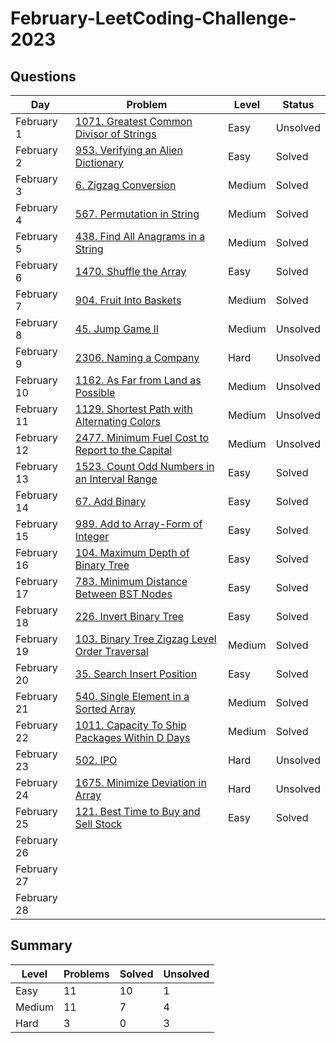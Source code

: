 # February-LeetCoding-Challenge-2023

## Questions
| Day | Problem | Level | Status |
| --- | --- | --- | --- |
| February 1 | [1071. Greatest Common Divisor of Strings](https://leetcode.com/problems/greatest-common-divisor-of-strings/) | Easy | Unsolved |
| February 2 | [953. Verifying an Alien Dictionary](https://leetcode.com/problems/verifying-an-alien-dictionary/) | Easy | Solved |
| February 3 | [6. Zigzag Conversion](https://leetcode.com/problems/zigzag-conversion/) | Medium | Solved |
| February 4 | [567. Permutation in String](https://leetcode.com/problems/permutation-in-string/) | Medium | Solved |
| February 5 | [438. Find All Anagrams in a String](https://leetcode.com/problems/find-all-anagrams-in-a-string/) | Medium | Solved |
| February 6 | [1470. Shuffle the Array](https://leetcode.com/problems/shuffle-the-array/) | Easy | Solved |
| February 7 | [904. Fruit Into Baskets](https://leetcode.com/problems/fruit-into-baskets/) | Medium | Solved |
| February 8 | [45. Jump Game II](https://leetcode.com/problems/jump-game-ii/) | Medium | Unsolved |
| February 9 | [2306. Naming a Company](https://leetcode.com/problems/naming-a-company/) | Hard | Unsolved |
| February 10 | [1162. As Far from Land as Possible](https://leetcode.com/problems/as-far-from-land-as-possible/) | Medium | Unsolved |
| February 11 | [1129. Shortest Path with Alternating Colors](https://leetcode.com/problems/shortest-path-with-alternating-colors/) | Medium | Unsolved |
| February 12 | [2477. Minimum Fuel Cost to Report to the Capital](https://leetcode.com/problems/minimum-fuel-cost-to-report-to-the-capital/) | Medium | Unsolved |
| February 13 | [1523. Count Odd Numbers in an Interval Range](https://leetcode.com/problems/count-odd-numbers-in-an-interval-range/) | Easy | Solved |
| February 14 | [67. Add Binary](https://leetcode.com/problems/add-binary/) | Easy | Solved |
| February 15 | [989. Add to Array-Form of Integer](https://leetcode.com/problems/add-to-array-form-of-integer/) | Easy | Solved |
| February 16 | [104. Maximum Depth of Binary Tree](https://leetcode.com/problems/maximum-depth-of-binary-tree/) | Easy | Solved |
| February 17 | [783. Minimum Distance Between BST Nodes](https://leetcode.com/problems/minimum-distance-between-bst-nodes/) | Easy | Solved |
| February 18 | [226. Invert Binary Tree](https://leetcode.com/problems/invert-binary-tree/) | Easy | Solved |
| February 19 | [103. Binary Tree Zigzag Level Order Traversal](https://leetcode.com/problems/binary-tree-zigzag-level-order-traversal/) | Medium | Solved |
| February 20 | [35. Search Insert Position](https://leetcode.com/problems/search-insert-position/) | Easy | Solved |
| February 21 | [540. Single Element in a Sorted Array](https://leetcode.com/problems/single-element-in-a-sorted-array/) | Medium | Solved |
| February 22 | [1011. Capacity To Ship Packages Within D Days](https://leetcode.com/problems/capacity-to-ship-packages-within-d-days/) | Medium | Solved |
| February 23 | [502. IPO](https://leetcode.com/problems/ipo/) | Hard | Unsolved |
| February 24 | [1675. Minimize Deviation in Array](https://leetcode.com/problems/minimize-deviation-in-array/) | Hard | Unsolved |
| February 25 | [121. Best Time to Buy and Sell Stock](https://leetcode.com/problems/best-time-to-buy-and-sell-stock/) | Easy | Solved |
| February 26 | []() |  |  |
| February 27 | []() |  |  |
| February 28 | []() |  |  |

## Summary
| Level  | Problems | Solved | Unsolved |
| ---    | --- | --- | --- |
| Easy   | 11 | 10 | 1 |
| Medium | 11 | 7 | 4 |
| Hard   | 3 | 0 | 3 |
